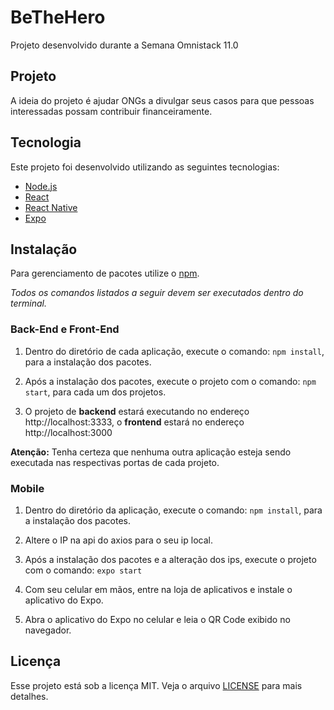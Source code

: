 # BeTheHero
Projeto desenvolvido durante a Semana Omnistack 11.0

## Projeto
A ideia do projeto é ajudar ONGs a divulgar seus casos para que pessoas interessadas possam contribuir financeiramente.

## Tecnologia
Este projeto foi desenvolvido utilizando as seguintes tecnologias:

* [Node.js](https://nodejs.org/en/)
* [React](https://reactjs.org/)
* [React Native](https://facebook.github.io/react-native/)
* [Expo](https://expo.io/)

## Instalação
Para gerenciamento de pacotes utilize o [npm](www.npmjs.com/).

_Todos os comandos listados a seguir devem ser executados dentro do terminal._

### Back-End e Front-End
1. Dentro do diretório de cada aplicação, execute o comando: ``` npm install ```, para a instalação dos pacotes.
  
2. Após a instalação dos pacotes, execute o projeto com o comando: ``` npm start ```, para cada um dos projetos.
  
3. O projeto de **backend** estará executando no endereço http://localhost:3333, o **frontend** estará no endereço http://localhost:3000

**Atenção:** Tenha certeza que nenhuma outra aplicação esteja sendo executada nas respectivas portas de cada projeto.

### Mobile
1. Dentro do diretório da aplicação, execute o comando: `npm install`, para a instalação dos pacotes.

2. Altere o IP na api do axios para o seu ip local.

3. Após a instalação dos pacotes e a alteração dos ips, execute o projeto com o comando: `expo start`

4. Com seu celular em mãos, entre na loja de aplicativos e instale o aplicativo do Expo.

5. Abra o aplicativo do Expo no celular e leia o QR Code exibido no navegador.

## Licença
Esse projeto está sob a licença MIT. Veja o arquivo [LICENSE](https://github.com/AleixoGJunior/BeTheHero/blob/master/LICENSE) para mais detalhes.
